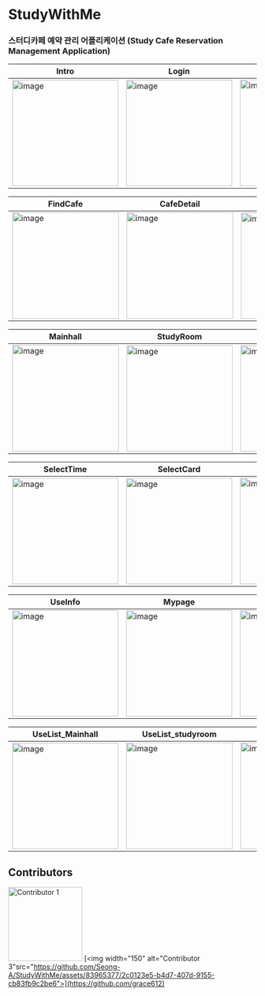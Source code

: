 # StudyWithMe

### 스터디카페 예약 관리 어플리케이션 (Study Cafe Reservation Management Application)

| Intro             | Login             | Main            |
|-------------------------|-------------------------|-------------------------|
| <img width="215" alt="image" src="https://github.com/Seong-A/StudyWithMe/assets/83965377/97bdefe2-ad29-419d-8915-fb607a5fc654"> | <img width="215" alt="image" src="https://github.com/Seong-A/StudyWithMe/assets/83965377/5344b965-f67e-47d2-8d59-0f1c5efa441d"> | <img width="216" alt="image" src="https://github.com/Seong-A/StudyWithMe/assets/83965377/50b7c189-04db-49ab-8896-3c1f976cb2d7"> |

| FindCafe       | CafeDetail            | SelectRoom            |
|-------------------------|-------------------------|-------------------------|
| <img width="216" alt="image" src="https://github.com/Seong-A/StudyWithMe/assets/83965377/68462b25-1236-47a4-be1d-881eb67c5a4a"> | <img width="216" alt="image" src="https://github.com/Seong-A/StudyWithMe/assets/83965377/64aae330-ead3-42db-86c5-73dfbe253540"> | <img width="215" alt="image" src="https://github.com/Seong-A/StudyWithMe/assets/83965377/12deb75b-ab9f-491d-a85a-97bed79eebfc"> |

| Mainhall       | StudyRoom            | LockerRoom            |
|-------------------------|-------------------------|-------------------------|
| <img width="216" alt="image" src="https://github.com/Seong-A/StudyWithMe/assets/83965377/baf914c7-69db-4c52-8dcc-447ff3c2eac5"> | <img width="215" alt="image" src="https://github.com/Seong-A/StudyWithMe/assets/83965377/7e717a32-f5f2-4e05-9d27-749fc2a0f375"> | <img width="215" alt="image" src="https://github.com/Seong-A/StudyWithMe/assets/83965377/b44f5e74-524c-42a3-80b7-a3c9e80ebae2"> |

| SelectTime       | SelectCard            | PaymentList            |
|-------------------------|-------------------------|-------------------------|
| <img width="215" alt="image" src="https://github.com/Seong-A/StudyWithMe/assets/83965377/0387dd5b-6e82-4887-8259-9c3aecd95925"> | <img width="215" alt="image" src="https://github.com/Seong-A/StudyWithMe/assets/83965377/daee8a2f-727d-4730-b226-a4b142cfa97f"> | <img width="216" alt="image" src="https://github.com/Seong-A/StudyWithMe/assets/83965377/1d9bb027-5a63-422d-b10a-60b5b87798ad"> |

| UseInfo       | Mypage            | ModifyPassword            |
|-------------------------|-------------------------|-------------------------|
| <img width="215" alt="image" src="https://github.com/Seong-A/StudyWithMe/assets/83965377/b89b04b9-3329-4d50-a439-98087b102d57"> | <img width="215" alt="image" src="https://github.com/Seong-A/StudyWithMe/assets/83965377/944c2ada-25fb-49ee-883f-8c8b66960a67"> | <img width="215" alt="image" src="https://github.com/Seong-A/StudyWithMe/assets/83965377/c1aef587-60c6-4f19-8e84-cb126f428373"> |

| UseList_Mainhall       | UseList_studyroom            | UseList_Locker            |
|-------------------------|-------------------------|-------------------------|
| <img width="215" alt="image" src="https://github.com/Seong-A/StudyWithMe/assets/83965377/b0df07a2-3adf-4108-99b6-9a53e6f30762"> | <img width="216" alt="image" src="https://github.com/Seong-A/StudyWithMe/assets/83965377/c05cc8eb-5538-466e-b79b-5ace32793bad"> | <img width="216" alt="image" src="https://github.com/Seong-A/StudyWithMe/assets/83965377/07b3c57a-0097-4dbf-b812-ef3b60d91b3a"> |

## Contributors

[<img width="150" alt="Contributor 1" src="https://github.com/Seong-A/StudyWithMe/assets/83965377/b8b055c2-4823-44dd-a90b-9599513f4797">](https://github.com/Seong-A)
[<img width="150" alt="Contributor 3"src="https://github.com/Seong-A/StudyWithMe/assets/83965377/2c0123e5-b4d7-407d-9155-cb83fb9c2be6">](https://github.com/grace612)



